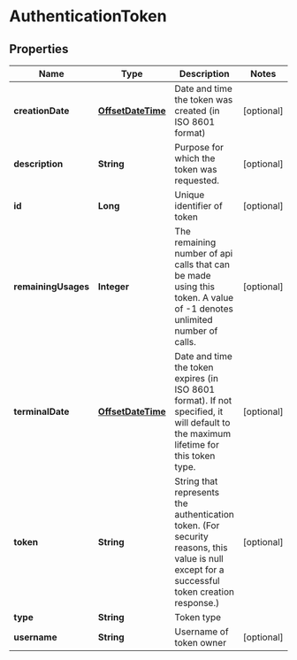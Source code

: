 
# AuthenticationToken

## Properties
Name | Type | Description | Notes
------------ | ------------- | ------------- | -------------
**creationDate** | [**OffsetDateTime**](OffsetDateTime.md) | Date and time the token was created (in ISO 8601 format) |  [optional]
**description** | **String** | Purpose for which the token was requested. |  [optional]
**id** | **Long** | Unique identifier of token |  [optional]
**remainingUsages** | **Integer** | The remaining number of api calls that can be made using this token. A value of -1 denotes unlimited number of calls. |  [optional]
**terminalDate** | [**OffsetDateTime**](OffsetDateTime.md) | Date and time the token expires (in ISO 8601 format). If not specified, it will default to the maximum lifetime for this token type. |  [optional]
**token** | **String** | String that represents the authentication token. (For security reasons, this value is null except for a successful token creation response.) |  [optional]
**type** | **String** | Token type | 
**username** | **String** | Username of token owner |  [optional]



